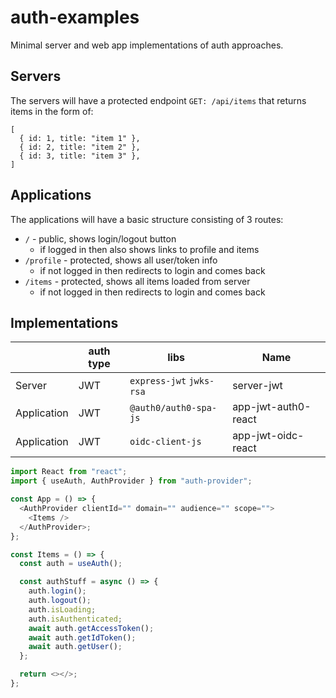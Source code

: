 # auth-examples

Minimal server and web app implementations of auth approaches.

## Servers

The servers will have a protected endpoint `GET: /api/items` that returns items in the form of:

```
[
  { id: 1, title: "item 1" },
  { id: 2, title: "item 2" },
  { id: 3, title: "item 3" },
]
```

## Applications

The applications will have a basic structure consisting of 3 routes:

- `/` - public, shows login/logout button
  - if logged in then also shows links to profile and items
- `/profile` - protected, shows all user/token info
  - if not logged in then redirects to login and comes back
- `/items` - protected, shows all items loaded from server
  - if not logged in then redirects to login and comes back

## Implementations

|             | auth type | libs                     | Name                |
| ----------- | --------- | ------------------------ | ------------------- |
| Server      | JWT       | `express-jwt` `jwks-rsa` | server-jwt          |
| Application | JWT       | `@auth0/auth0-spa-js`    | app-jwt-auth0-react |
| Application | JWT       | `oidc-client-js`         | app-jwt-oidc-react  |

```js
import React from "react";
import { useAuth, AuthProvider } from "auth-provider";

const App = () => {
  <AuthProvider clientId="" domain="" audience="" scope="">
    <Items />
  </AuthProvider>;
};

const Items = () => {
  const auth = useAuth();

  const authStuff = async () => {
    auth.login();
    auth.logout();
    auth.isLoading;
    auth.isAuthenticated;
    await auth.getAccessToken();
    await auth.getIdToken();
    await auth.getUser();
  };

  return <></>;
};
```
